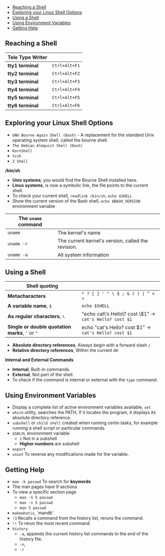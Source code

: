 - [Reaching a Shell](#reaching-a-shell)
- [Exploring your Linux Shell Options](#exploring-your-linux-shell-options)
- [Using a Shell](#using-a-shell)
- [Using Environment Variables](#using-environment-variables)
- [Getting Help](#getting-help)

## Reaching a Shell
|Tele Type Writer||
|---|---|
|**tty1 terminal**|`Ctrl+Alt+F1`|
|**tty2 terminal**|`Ctrl+Alt+F2`|
|**tty3 terminal**|`Ctrl+Alt+F3`|
|**tty4 terminal**|`Ctrl+Alt+F4`|
|**tty5 terminal**|`Ctrl+Alt+F5`|
|**tty6 terminal**|`Ctrl+Alt+F6`|
## Exploring your Linux Shell Options
- `GNU Bourne Again Shell (Bash)` - A replacement for the standard Unix operating system shell, called the bourne shell.
- `The Debian Almquist Shell (Dash)`
- `KornShell`
- `tcsh`
- `Z Shell`

**/bin/sh**
- **Unix systems**, you would find the Bourne Shell installed here.
- **Linux systems**, is now a symbolic link, the file points to the current shell.
- To check your current shell, `readlink /bin/sh`, `echo $SHELL`
- Show the current version of the Bash shell, `echo $BASH_VERSION` environment variable

|The `uname` command||
|---|---|
|`uname`|The kernel's name|
|`uname -r`|The current kernel's version, called the revision.|
|`uname -a`|All system information|
## Using a Shell
|**Shell quoting**||
|---|---|
|**Metacharacters**|`* ? [ ] ' " \ $ ; & ( ) \| ^ < >`|
|**A variable name**, `$`|`echo $SHELL`|
|**As regular characters**, `\`|"echo cat\\'s Hello\\? cost \\$1" -> `cat's Hello? cost $1`|
|**Single or double quotation marks**, `'` or `"`|echo "cat's Hello? cost $1" -> `cat's Hello? cost $1`|

- **Absolute directory references**, Always begin with a forward slash `/`
- **Relative directory references**, Within the current dir

**Internal and External Commands**
- **Internal**, Built-in commands.
- **External**, Not part of the shell.
- To check if the command is internal or external with the `type` command.
## Using Environment Variables
- Display a complete list of active environment variables available, `set`
- `which` utility, searches the PATH, If it locates the program, it displays its absolute directory reference.
- `subshell` or `child shell` created when running certin tasks, for example running a shell script or particular commands.
- `$SHLVL` environment variable
    - `1` Not in a subshell
    - **Higher numbers** are subshell
- `export`
- `unset` To reverse any modifications made for the variable.
## Getting Help
- `man -k passwd` To search  for **keywords**
- The man pages have 9 sections
- To view a specific section page
    - `man -S 5 passwd`
    - `man -s 5 passwd`
    - `man 5 passwd`
- `makewhatis`, `mandb'
- `!3` Recalls a command from the history list, reruns the command.
- `!!` To rerun the most recent command.
- `history`
    - `-a`, appends the current history list commands to the end of the history file.
    - `-n`, 
    - `-r`
